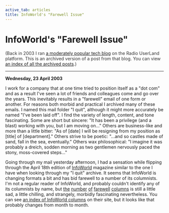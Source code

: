 ```yaml
---
active_tab: articles
title: InfoWorld's "Farewell Issue"
---
```

# InfoWorld's "Farewell Issue"

<div style="color:#333">(Back in 2003 I ran <a href="http://radio.weblogs.com/0122027/">a moderately popular tech blog</a> on the Radio UserLand platform.  This is an archived version of a post from that blog. You can view <a href="/articles/radio-blog/index.html">an index of all the archived posts</a>.)</div><hr>
<b>Wednesday, 23 April 2003</b>

 <p>
I work for a company that at one time tried to position itself as a "dot com" and as a result I've seen a lot of friends and colleagues come and go over the years.  This inevitably results in a "farewell" email of one form or another.  For reasons both morbid and practical I archived many of these emails.  I named this mail folder "I quit", although it might more accurately be named "I've been laid off".  I find the variety of length, content, and tone fascinating.  Some are short but sincere: "It has been a privilege (and a blast) working with you, but I am moving on..."  Others are business-like and more than a little bitter: "As of [date] I will be resigning from my position as [title] of [department]."  Others strive to be poetic: "...and so castles made of sand, fall in the sea, eventually."  Others wax philosophical: "I imagine it was probably a dreich, sodden morning as two gentlemen nervously paced the stony, moss-covered steps..."
</p><p>
Going through my mail yesterday afternoon, I had a sensation while flipping through the April 18th edition of <a href="http://infoworld.com/" title="infoworld.com">InfoWorld</a> magazine similar to the one I have when looking through my "I quit" archive.  It seems that InfoWorld is changing formats a bit and has bid farewell to a number of its columnists.  I'm not a regular reader of InfoWorld, and probably couldn't identify any of its columnists by name, but <a href="http://infoworld.com/article/03/04/18/16survguide_1.html" title="Bob Lewis: Survival Guide: Parting thoughts">the</a>
<a href="http://infoworld.com/article/03/04/18/16storinside_1.html" title="Mario Apicella and Scott Tyler Shafer: Storage Insider: Rounding third, coming home">number</a>
<a href="http://infoworld.com/article/03/04/18/16gripe_1.html" title="Ed Foster: The Gripe Line: Unfinished business">of</a>
<a href="http://infoworld.com/article/03/04/18/16winman_1.html" title="Brian Livingston: Window Manager: Time for a change">farewell</a>
<a href="http://infoworld.com/article/03/04/18/16osource_1.html" title="Russell Pavlicek: The Open Source: The open road ahead">columns</a> is still a little sad, a little chilling, and strangely, morbidly fascinating nevertheless.  You can see <a href="http://infoworld.com/col_hom.html">an index of InfoWorld columns</a> on their site, but it looks like that probably changes from month to month.
</p>
